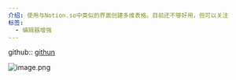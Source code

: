 ```yaml
---
介绍: 使用与Notion.so中类似的界面创建多维表格。目前还不够好用，但可以关注
标签:
  - 编辑器增强
---
```

github:: [githun](https://github.com/trey-wallis/obsidian-notion-like-tables)

![image.png](https://qhdtc.oss-cn-chengdu.aliyuncs.com/obsidian/20230414140547.png)
